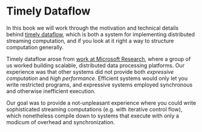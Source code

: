 # Timely Dataflow

In this book we will work through the motivation and technical details behind [timely dataflow](https://github.com/frankmcsherry/timely-dataflow), which is both a system for implementing distributed streaming computation, and if you look at it right a way to structure computation generally.

Timely dataflow arose from [work at Microsoft Research](https://www.microsoft.com/en-us/research/wp-content/uploads/2013/11/naiad_sosp2013.pdf), where a group of us worked building scalable, distributed data processing platforms. Our experience was that other systems did not provide both *expressive computation* and *high performance*. Efficient systems would only let you write restricted programs, and expressive systems employed synchronous and otherwise inefficient execution. 

Our goal was to provide a not-unpleasant experience where you could write sophisticated streaming computations (e.g. with iterative control flow), which nonetheless compile down to systems that execute with only a modicum of overhead and synchronization.

